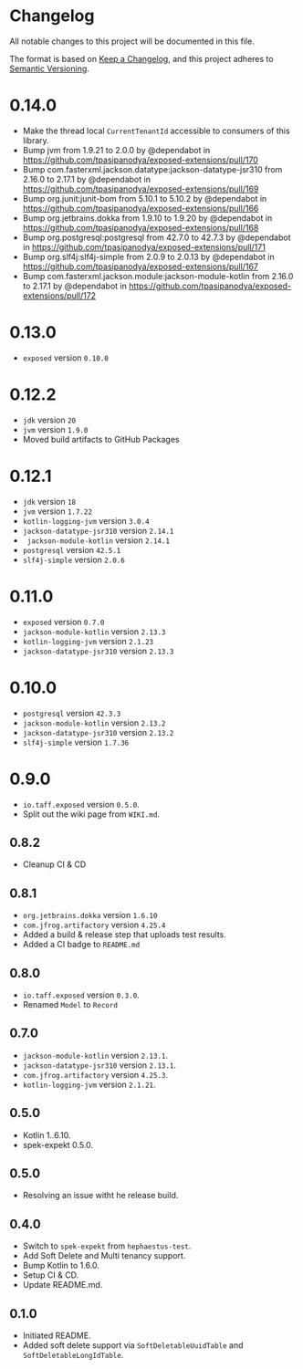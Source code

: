 # Changelog

All notable changes to this project will be documented in this file.

The format is based on [Keep a Changelog](https://keepachangelog.com/en/1.0.0/),
and this project adheres to [Semantic Versioning](https://semver.org/spec/v2.0.0.html).

# 0.14.0

* Make the thread local `CurrentTenantId` accessible to consumers of this library.
* Bump jvm from 1.9.21 to 2.0.0 by @dependabot in https://github.com/tpasipanodya/exposed-extensions/pull/170
* Bump com.fasterxml.jackson.datatype:jackson-datatype-jsr310 from 2.16.0 to 2.17.1 by @dependabot in https://github.com/tpasipanodya/exposed-extensions/pull/169
* Bump org.junit:junit-bom from 5.10.1 to 5.10.2 by @dependabot in https://github.com/tpasipanodya/exposed-extensions/pull/166
* Bump org.jetbrains.dokka from 1.9.10 to 1.9.20 by @dependabot in https://github.com/tpasipanodya/exposed-extensions/pull/168
* Bump org.postgresql:postgresql from 42.7.0 to 42.7.3 by @dependabot in https://github.com/tpasipanodya/exposed-extensions/pull/171
* Bump org.slf4j:slf4j-simple from 2.0.9 to 2.0.13 by @dependabot in https://github.com/tpasipanodya/exposed-extensions/pull/167
* Bump com.fasterxml.jackson.module:jackson-module-kotlin from 2.16.0 to 2.17.1 by @dependabot in https://github.com/tpasipanodya/exposed-extensions/pull/172

# 0.13.0

- `exposed` version `0.10.0`

# 0.12.2

- `jdk` version `20`
- `jvm` version `1.9.0`
- Moved build artifacts to GitHub Packages

# 0.12.1

- `jdk` version `18`
- `jvm` version `1.7.22`
- `kotlin-logging-jvm` version `3.0.4`
- `jackson-datatype-jsr310` version `2.14.1`
- ` jackson-module-kotlin` version `2.14.1`
- `postgresql` version `42.5.1`
- `slf4j-simple` version `2.0.6`

# 0.11.0
- `exposed` version `0.7.0`
- `jackson-module-kotlin` version `2.13.3`
- `kotlin-logging-jvm` version `2.1.23`
- `jackson-datatype-jsr310` version `2.13.3`

# 0.10.0
- `postgresql` version `42.3.3`
- `jackson-module-kotlin` version `2.13.2`
- `jackson-datatype-jsr310` version `2.13.2`
- `slf4j-simple` version `1.7.36`

# 0.9.0
- `io.taff.exposed` version `0.5.0`.
- Split out the wiki page from `WIKI.md`.

## 0.8.2
- Cleanup CI & CD

## 0.8.1
- `org.jetbrains.dokka` version `1.6.10`
- `com.jfrog.artifactory` version `4.25.4`
- Added a build & release step that uploads test results.
- Added a CI badge to `README.md`

## 0.8.0
- `io.taff.exposed` version `0.3.0`.
- Renamed `Model` to `Record`

## 0.7.0
- `jackson-module-kotlin` version `2.13.1`.
- `jackson-datatype-jsr310` version `2.13.1`.
- `com.jfrog.artifactory` version `4.25.3`.
- `kotlin-logging-jvm` version `2.1.21`.

## 0.5.0

- Kotlin 1..6.10.
- spek-expekt 0.5.0.

## 0.5.0

- Resolving an issue witht he release build.

## 0.4.0
- Switch to `spek-expekt` from `hephaestus-test`.
- Add Soft Delete and Multi tenancy support.
- Bump Kotlin to 1.6.0.
- Setup CI & CD.
- Update README.md.

## 0.1.0

- Initiated README.
- Added soft delete support via `SoftDeletableUuidTable` and `SoftDeletableLongIdTable`.
